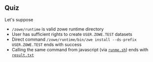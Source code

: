 ## Quiz

Let's suppose
* `/zowe/runtime` is valid zowe runtime directory
* User has sufficient rights to create `USER.ZOWE.TEST` datasets
* Direct command `/zowe/runtime/bin/zwe install --ds-prefix USER.ZOWE.TEST` ends with success
* Calling the same command from javascript (via [`runme.sh`](runme.sh)) ends with [`result.txt`](result.txt)
